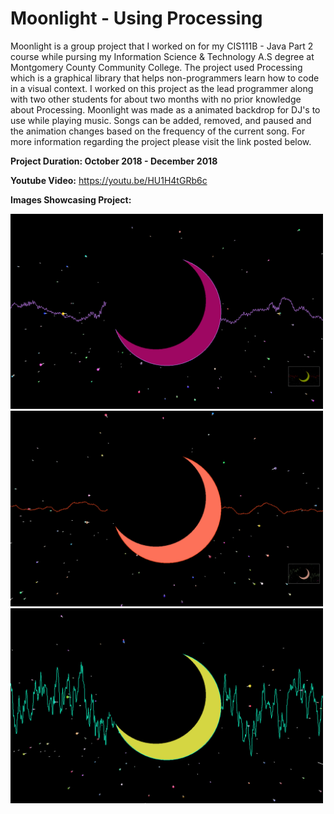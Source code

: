 # Moonlight - Using Processing

Moonlight is a group project that I worked on for my CIS111B - Java Part 2 course while pursing my Information Science &
Technology A.S degree at Montgomery County Community College. The project used Processing which is a graphical library
that helps non-programmers learn how to code in a visual context. I worked on this project as the lead programmer along
with two other students for about two months with no prior knowledge about Processing. Moonlight was made as a animated
backdrop for DJ's to use while playing music. Songs can be added, removed, and paused and the animation changes based
on the frequency of the current song. For more information regarding the project please visit the link posted below. 

**Project Duration: October 2018 - December 2018**

**Youtube Video:** https://youtu.be/HU1H4tGRb6c

**Images Showcasing Project:**

<img src = "Moonlight/Images/Screenshot%201.png" width="500">
<img src = "Moonlight/Images/Screenshot%202.png" width="500">
<img src = "Moonlight/Images/Screenshot%203.png" width="500">
